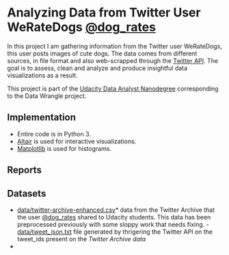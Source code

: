 # Analyzing Data from Twitter User WeRateDogs [@dog_rates](https://twitter.com/dog_rates)

In this project I am gathering information from the Twitter user WeRateDogs, this user posts images of cute dogs.
The data comes from different sources, in file format and also web-scrapped through the [Twitter API](https://developer.twitter.com/en/docs/twitter-api).
The goal is to assess, clean and analyze and produce insightful data visualizations as a result.

This project is part of the [Udacity Data Analyst Nanodegree](https://www.udacity.com/course/data-analyst-nanodegree--nd002) corresponding to the Data Wrangle project.


## Implementation
- Entire code is in Python 3.
- [Altair](https://altair-viz.github.io/) is used for interactive visualizations.
- [Matplotlib](https://matplotlib.org/) is used for histograms.


## Reports


## Datasets
- [data/twitter-archive-enhanced.csv](https://github.com/xavierlopeze/Twitter-Data-Wrangling-WeRateDogs/blob/master/data/twitter-archive-enhanced.csv)* data from the Twitter Archive that the user [@dog_rates](https://twitter.com/dog_rates) shared to Udacity students. This data has been preprocessed previously with some sloppy work that needs fixing.
-[data/tweet_json.txt](https://github.com/xavierlopeze/Twitter-Data-Wrangling-WeRateDogs/blob/master/data/tweet_json.txt) file generated by thrigering the Twitter API on the tweet_ids present on the *Twitter Archive data*
-
